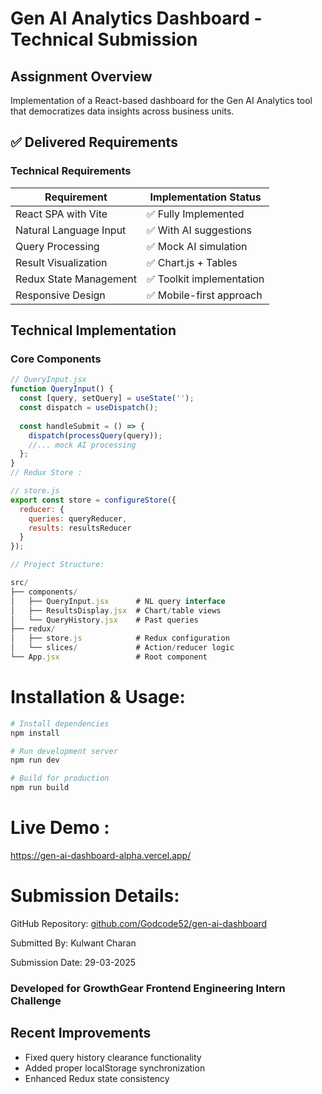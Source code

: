 # Gen AI Analytics Dashboard - Technical Submission

## Assignment Overview
Implementation of a React-based dashboard for the Gen AI Analytics tool that democratizes data insights across business units.

## ✅ Delivered Requirements

### Technical Requirements
| Requirement               | Implementation Status |
|---------------------------|-----------------------|
| React SPA with Vite       | ✅ Fully Implemented |
| Natural Language Input    | ✅ With AI suggestions |
| Query Processing          | ✅ Mock AI simulation |
| Result Visualization      | ✅ Chart.js + Tables |
| Redux State Management    | ✅ Toolkit implementation |
| Responsive Design         | ✅ Mobile-first approach |

## Technical Implementation

### Core Components
```jsx
// QueryInput.jsx
function QueryInput() {
  const [query, setQuery] = useState('');
  const dispatch = useDispatch();
  
  const handleSubmit = () => {
    dispatch(processQuery(query));
    //... mock AI processing
  };
}
// Redux Store :

// store.js
export const store = configureStore({
  reducer: {
    queries: queryReducer,
    results: resultsReducer
  }
});

// Project Structure:

src/
├── components/
│   ├── QueryInput.jsx      # NL query interface
│   ├── ResultsDisplay.jsx  # Chart/table views
│   └── QueryHistory.jsx    # Past queries
├── redux/
│   ├── store.js            # Redux configuration
│   └── slices/             # Action/reducer logic
└── App.jsx                 # Root component
```
# Installation & Usage:

```bash 
# Install dependencies
npm install

# Run development server
npm run dev

# Build for production
npm run build
```

# Live Demo : 
https://gen-ai-dashboard-alpha.vercel.app/

# Submission Details:
GitHub Repository: [github.com/Godcode52/gen-ai-dashboard](https://github.com/Godcode52/gen-ai-dashboard)

Submitted By: Kulwant Charan

Submission Date: 29-03-2025

 ### Developed for GrowthGear Frontend Engineering Intern Challenge

 ## Recent Improvements
- Fixed query history clearance functionality  
- Added proper localStorage synchronization  
- Enhanced Redux state consistency